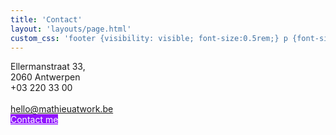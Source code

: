 ```yaml
---
title: 'Contact'
layout: 'layouts/page.html'
custom_css: 'footer {visibility: visible; font-size:0.5rem;} p {font-size: 2rem} p {font-family: Roboto} main {margin-top: 15%;}'
---
```


Ellermanstraat 33,  <br>
2060 Antwerpen  <br>
+03 220 33 00
<br><br>
hello@mathieuatwork.be  <br>
<a href="mailto:hello@mathieuatwork.be" style="color:white;background-color:#9013fe">Contact me<a>
